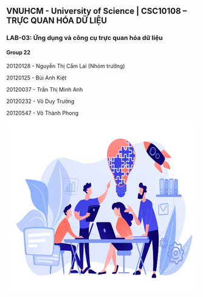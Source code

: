 ## VNUHCM - University of Science | CSC10108 – TRỰC QUAN HÓA DỮ LIỆU

### LAB-03: Ứng dụng và công cụ trực quan hóa dữ liệu

#### Group 22

20120128 - Nguyễn Thị Cẩm Lai (Nhóm trưởng)

20120125 - Bùi Anh Kiệt

20120037 - Trần Thị Minh Anh

20120232 - Võ Duy Trường

20120547 - Võ Thành Phong

<img src="https://raw.githubusercontent.com/ntclai/PictureForMyProject/main/team22.png" style='width: 700px; height: 450px;'>
